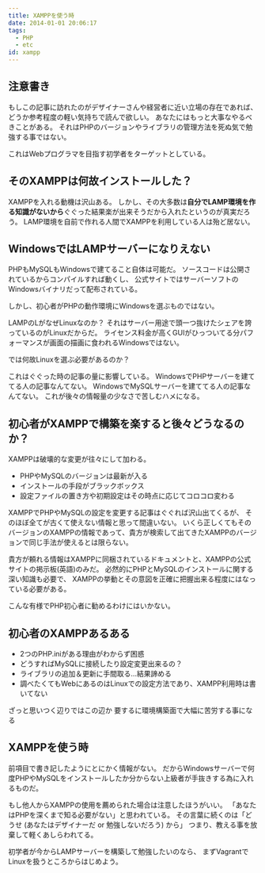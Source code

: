 ```yaml
---
title: XAMPPを使う時
date: 2014-01-01 20:06:17
tags:
  - PHP
  - etc
id: xampp
---
```


## 注意書き
もしこの記事に訪れたのがデザイナーさんや経営者に近い立場の存在であれば、
どうか参考程度の軽い気持ちで読んで欲しい。
あなたにはもっと大事なやるべきことがある。
それはPHPのバージョンやライブラリの管理方法を死ぬ気で勉強する事ではない。

これはWebプログラマを目指す初学者をターゲットとしている。

<!-- more -->

## そのXAMPPは何故インストールした？

XAMPPを入れる動機は沢山ある。
しかし、その大多数は**自分でLAMP環境を作る知識がないから**ぐぐった結果楽が出来そうだから入れたというのが真実だろう。
LAMP環境を自前で作れる人間でXAMPPを利用している人は殆ど居ない。

## WindowsではLAMPサーバーになりえない

PHPもMySQLもWindowsで建てること自体は可能だ。
ソースコードは公開されているからコンパイルすれば動くし、
公式サイトではサーバーソフトのWindowsバイナリだって配布されている。

しかし、初心者がPHPの動作環境にWindowsを選ぶものではない。

LAMPのLがなぜLinuxなのか？
それはサーバー用途で頭一つ抜けたシェアを誇っているのがLinuxだからだ。
ライセンス料金が高くGUIがひっついてる分パフォーマンスが画面の描画に食われるWindowsではない。

では何故Linuxを選ぶ必要があるのか？

これはぐぐった時の記事の量に影響している。
WindowsでPHPサーバーを建ててる人の記事なんてない。
WindowsでMySQLサーバーを建ててる人の記事なんてない。
これが後々の情報量の少なさで苦しむハメになる。

## 初心者がXAMPPで構築を楽すると後々どうなるのか？

XAMPPは破壊的な変更が往々にして加わる。

- PHPやMySQLのバージョンは最新が入る
- インストールの手段がブラックボックス
- 設定ファイルの置き方や初期設定はその時点に応じてコロコロ変わる

XAMPPでPHPやMySQLの設定を変更する記事はぐぐれば沢山出てくるが、
そのほぼ全てが古くて使えない情報と思って間違いない。
いくら正しくてもそのバージョンのXAMPPの情報であって、貴方が検索して出てきたXAMPPのバージョンで同じ手法が使えるとは限らない。

貴方が頼れる情報はXAMPPに同梱されているドキュメントと、XAMPPの公式サイトの掲示板(英語)のみだ。
必然的にPHPとMySQLのインストールに関する深い知識も必要で、
XAMPPの挙動とその意図を正確に把握出来る程度にはなっている必要がある。

こんな有様でPHP初心者に勧めるわけにはいかない。

## 初心者のXAMPPあるある

- 2つのPHP.iniがある理由がわからず困惑
- どうすればMySQLに接続したり設定変更出来るの？
- ライブラリの追加＆更新に手間取る…結果諦める
- 調べたくてもWebにあるのはLinuxでの設定方法であり、XAMPP利用時は書いてない

ざっと思いつく辺りではこの辺か
要するに環境構築面で大幅に苦労する事になる

## XAMPPを使う時

前項目で書き記したようにとにかく情報がない。
だからWindowsサーバーで何度PHPやMySQLをインストールしたか分からない上級者が手抜きする為に入れるものだ。

もし他人からXAMPPの使用を薦められた場合は注意したほうがいい。
「あなたはPHPを深くまで知る必要がない」と思われている。
その言葉に続くのは「どうせ (あなたはデザイナーだ or 勉強しないだろう) から」
つまり、教える事を放棄して軽くあしらわれてる。

初学者が今からLAMPサーバーを構築して勉強したいのなら、
まずVagrantでLinuxを扱うところからはじめよう。

